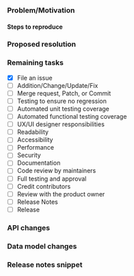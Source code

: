 ### Problem/Motivation

#### Steps to reproduce


### Proposed resolution


### Remaining tasks
- [x] File an issue
- [ ] Addition/Change/Update/Fix
- [ ] Merge request, Patch, or Commit
- [ ] Testing to ensure no regression
- [ ] Automated unit testing coverage
- [ ] Automated functional testing coverage
- [ ] UX/UI designer responsibilities
- [ ] Readability
- [ ] Accessibility
- [ ] Performance
- [ ] Security
- [ ] Documentation
- [ ] Code review by maintainers
- [ ] Full testing and approval
- [ ] Credit contributors
- [ ] Review with the product owner
- [ ] Release Notes
- [ ] Release

### API changes


### Data model changes


### Release notes snippet
